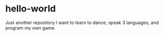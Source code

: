# hello-world
Just another repository
I want to learn to dance, speak 3 languages, and program my own game.

